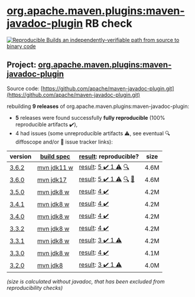 [org.apache.maven.plugins:maven-javadoc-plugin](https://central.sonatype.com/artifact/org.apache.maven.plugins/maven-javadoc-plugin/versions) RB check
=======

[![Reproducible Builds](https://reproducible-builds.org/images/logos/rb.svg) an independently-verifiable path from source to binary code](https://reproducible-builds.org/)

## Project: [org.apache.maven.plugins:maven-javadoc-plugin](https://central.sonatype.com/artifact/org.apache.maven.plugins/maven-javadoc-plugin/versions)

Source code: [https://github.com/apache/maven-javadoc-plugin.git](https://github.com/apache/maven-javadoc-plugin.git)

rebuilding **9 releases** of org.apache.maven.plugins:maven-javadoc-plugin:
- **5** releases were found successfully **fully reproducible** (100% reproducible artifacts :heavy_check_mark:),
- 4 had issues (some unreproducible artifacts :warning:, see eventual :mag: diffoscope and/or :memo: issue tracker links):

| version | [build spec](/BUILDSPEC.md) | [result](https://reproducible-builds.org/docs/jvm/): reproducible? | size |
| -- | --------- | ------ | -- |
| [3.6.2](https://central.sonatype.com/artifact/org.apache.maven.plugins/maven-javadoc-plugin/3.6.2/pom) | [mvn jdk11 w](maven-javadoc-plugin-3.6.2.buildspec) | [result](maven-javadoc-plugin-3.6.2.buildinfo): [5 :heavy_check_mark:  1 :warning:](maven-javadoc-plugin-3.6.2.buildcompare) [:mag:](maven-javadoc-plugin-3.6.2.diffoscope) | 4.6M |
| [3.6.0](https://central.sonatype.com/artifact/org.apache.maven.plugins/maven-javadoc-plugin/3.6.0/pom) | [mvn jdk17](maven-javadoc-plugin-3.6.0.buildspec) | [result](maven-javadoc-plugin-3.6.0.buildinfo): [5 :heavy_check_mark:  1 :warning:](maven-javadoc-plugin-3.6.0.buildcompare) [:mag:](maven-javadoc-plugin-3.6.0.diffoscope) [:memo:](https://issues.apache.org/jira/browse/MJAVADOC-774) | 4.6M |
| [3.5.0](https://central.sonatype.com/artifact/org.apache.maven.plugins/maven-javadoc-plugin/3.5.0/pom) | [mvn jdk8 w](maven-javadoc-plugin-3.5.0.buildspec) | [result](maven-javadoc-plugin-3.5.0.buildinfo): [4 :heavy_check_mark: ](maven-javadoc-plugin-3.5.0.buildcompare) | 4.2M |
| [3.4.1](https://central.sonatype.com/artifact/org.apache.maven.plugins/maven-javadoc-plugin/3.4.1/pom) | [mvn jdk8 w](maven-javadoc-plugin-3.4.1.buildspec) | [result](maven-javadoc-plugin-3.4.1.buildinfo): [4 :heavy_check_mark: ](maven-javadoc-plugin-3.4.1.buildcompare) | 4.2M |
| [3.4.0](https://central.sonatype.com/artifact/org.apache.maven.plugins/maven-javadoc-plugin/3.4.0/pom) | [mvn jdk8 w](maven-javadoc-plugin-3.4.0.buildspec) | [result](maven-javadoc-plugin-3.4.0.buildinfo): [4 :heavy_check_mark: ](maven-javadoc-plugin-3.4.0.buildcompare) | 4.2M |
| [3.3.2](https://central.sonatype.com/artifact/org.apache.maven.plugins/maven-javadoc-plugin/3.3.2/pom) | [mvn jdk8 w](maven-javadoc-plugin-3.3.2.buildspec) | [result](maven-javadoc-plugin-3.3.2.buildinfo): [4 :heavy_check_mark: ](maven-javadoc-plugin-3.3.2.buildcompare) | 4.2M |
| [3.3.1](https://central.sonatype.com/artifact/org.apache.maven.plugins/maven-javadoc-plugin/3.3.1/pom) | [mvn jdk8 w](maven-javadoc-plugin-3.3.1.buildspec) | [result](maven-javadoc-plugin-3.3.1.buildinfo): [3 :heavy_check_mark:  1 :warning:](maven-javadoc-plugin-3.3.1.buildcompare) | 4.2M |
| [3.3.0](https://central.sonatype.com/artifact/org.apache.maven.plugins/maven-javadoc-plugin/3.3.0/pom) | [mvn jdk8 w](maven-javadoc-plugin-3.3.0.buildspec) | [result](maven-javadoc-plugin-3.3.0.buildinfo): [4 :heavy_check_mark: ](maven-javadoc-plugin-3.3.0.buildcompare) | 4.1M |
| [3.2.0](https://central.sonatype.com/artifact/org.apache.maven.plugins/maven-javadoc-plugin/3.2.0/pom) | [mvn jdk8](maven-javadoc-plugin-3.2.0.buildspec) | [result](maven-javadoc-plugin-3.2.0.buildinfo): [3 :heavy_check_mark:  1 :warning:](maven-javadoc-plugin-3.2.0.buildcompare) | 4.0M |

<i>(size is calculated without javadoc, that has been excluded from reproducibility checks)</i>
